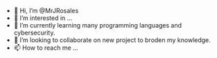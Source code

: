 - 👋 Hi, I’m @MrJRosales
- 👀 I’m interested in ...
- 🌱 I’m currently learning many programming languages and cybersecurity.
- 💞️ I’m looking to collaborate on new project to broden my knowledge.
- 📫 How to reach me ...

<!---
MrJRosales/MrJRosales is a ✨ special ✨ repository because its `README.md` (this file) appears on your GitHub profile.
You can click the Preview link to take a look at your changes.
--->
